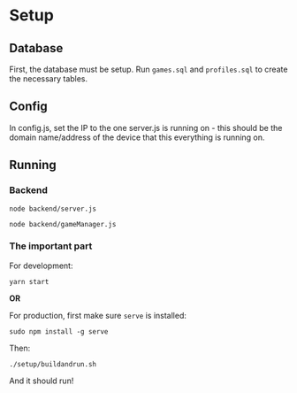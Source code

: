 # Setup

## Database

First, the database must be setup. Run `games.sql` and `profiles.sql` to create the necessary tables.

## Config 

In config.js, set the IP to the one server.js is running on - this should be the domain name/address of the device that this everything is running on.

## Running

### Backend

`node backend/server.js`

`node backend/gameManager.js`

### The important part

For development: 

`yarn start`

**OR**

For production, first make sure `serve` is installed:

`sudo npm install -g serve`

Then:

`./setup/buildandrun.sh`

And it should run!